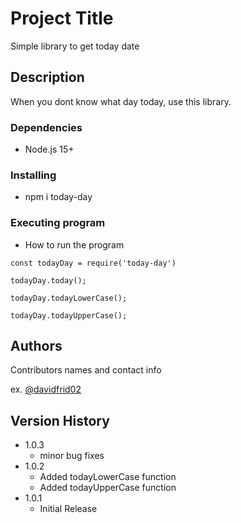 # Project Title

Simple library to get today date

## Description

When you dont know what day today, use this library.

### Dependencies

* Node.js 15+

### Installing

* npm i today-day

### Executing program

* How to run the program

```
const todayDay = require('today-day')

todayDay.today();

todayDay.todayLowerCase();

todayDay.todayUpperCase();
```

## Authors

Contributors names and contact info
 
ex. [@davidfrid02](https://github.com/davidfrid02)

## Version History

* 1.0.3
    * minor bug fixes
* 1.0.2
    * Added todayLowerCase function
    * Added todayUpperCase function
* 1.0.1
    * Initial Release